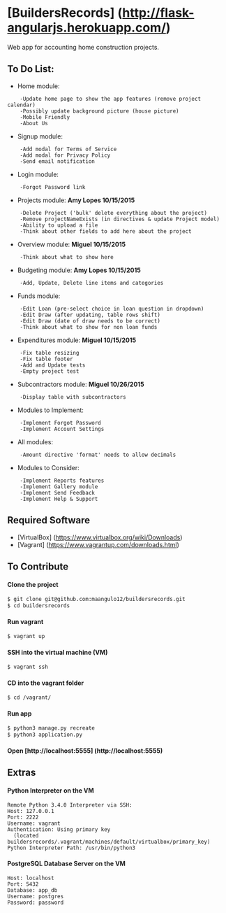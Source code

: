 # [BuildersRecords] (http://flask-angularjs.herokuapp.com/)

Web app for accounting home construction projects.

## To Do List:

+ Home module:
```
    -Update home page to show the app features (remove project calendar)
    -Possibly update background picture (house picture)
    -Mobile Friendly
    -About Us
```

+ Signup module:
```
    -Add modal for Terms of Service
    -Add modal for Privacy Policy
    -Send email notification
```

+ Login module:
```
    -Forgot Password link
```

+ Projects module: <b> Amy Lopes 10/15/2015 </b>
```
    -Delete Project ('bulk' delete everything about the project)
    -Remove projectNameExists (in directives & update Project model)
    -Ability to upload a file
    -Think about other fields to add here about the project
```

+ Overview module: <b> Miguel 10/15/2015 </b>
```
    -Think about what to show here
```

+ Budgeting module: <b> Amy Lopes 10/15/2015 </b>
```
    -Add, Update, Delete line items and categories
```

+ Funds module:
```
    -Edit Loan (pre-select choice in loan question in dropdown)
    -Edit Draw (after updating, table rows shift)
    -Edit Draw (date of draw needs to be correct)
    -Think about what to show for non loan funds
```

+ Expenditures module: <b> Miguel 10/15/2015 </b>
```
    -Fix table resizing
    -Fix table footer
    -Add and Update tests
    -Empty project test
```

+ Subcontractors module: <b> Miguel 10/26/2015 </b>
```
    -Display table with subcontractors
```

+ Modules to Implement:
```
    -Implement Forgot Password
    -Implement Account Settings
```

+ All modules:
```
    -Amount directive 'format' needs to allow decimals
```

+ Modules to Consider:
```
    -Implement Reports features
    -Implement Gallery module
    -Implement Send Feedback
    -Implement Help & Support
```

## Required Software

+ [VirtualBox] (https://www.virtualbox.org/wiki/Downloads)
+ [Vagrant] (https://www.vagrantup.com/downloads.html)

## To Contribute

#### Clone the project
>
```bash
$ git clone git@github.com:maangulo12/buildersrecords.git
$ cd buildersrecords
```

#### Run vagrant
>
```bash
$ vagrant up    
```

#### SSH into the virtual machine (VM)
>
```bash
$ vagrant ssh
```

#### CD into the vagrant folder
>
```bash
$ cd /vagrant/
```

#### Run app
>
```bash
$ python3 manage.py recreate
$ python3 application.py    
```

#### Open [http://localhost:5555] (http://localhost:5555)

## Extras

#### Python Interpreter on the VM
```
Remote Python 3.4.0 Interpreter via SSH:
Host: 127.0.0.1
Port: 2222
Username: vagrant
Authentication: Using primary key
  (located buildersrecords/.vagrant/machines/default/virtualbox/primary_key)
Python Interpreter Path: /usr/bin/python3
```

#### PostgreSQL Database Server on the VM
```
Host: localhost
Port: 5432
Database: app_db
Username: postgres
Password: password
```
